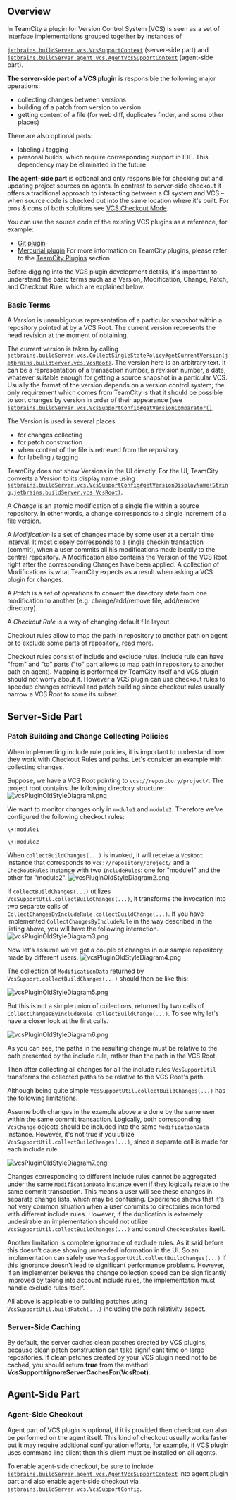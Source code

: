 [//]: # (title: Version Control System Plugin)
[//]: # (auxiliary-id: Version+Control+System+Plugin.html)

## Overview

In TeamCity a plugin for Version Control System (VCS) is seen as a set of interface implementations grouped together by instances of

[`jetbrains.buildServer.vcs.VcsSupportContext`](http://javadoc.jetbrains.net/teamcity/openapi/current/jetbrains/buildServer/vcs/VcsSupportContext.html) (server\-side part) and [`jetbrains.buildServer.agent.vcs.AgentVcsSupportContext`](http://javadoc.jetbrains.net/teamcity/openapi/current/jetbrains/buildServer/agent/vcs/AgentVcsSupportContext.html) (agent\-side part). 

 

__The server\-side part of a VCS plugin__ is responsible the following major operations:

* collecting changes between versions
* building of a patch from version to version
* getting content of a file (for web diff, duplicates finder, and some other places)

There are also optional parts:

* labeling / tagging
* personal builds, which require corresponding support in IDE. This dependency may be eliminated in the future.
    
__The agent\-side part__ is optional and only responsible for checking out and updating project sources on agents. In contrast to server\-side checkout it offers a traditional approach to interacting between a CI system and VCS – when source code is checked out into the same location where it's built. For pros &amp; cons of both solutions see [VCS Checkout Mode](https://www.jetbrains.com/help/teamcity/?vcs-checkout-mode).

 

<tip>

You can use the source code of the existing VCS plugins as a reference, for example:
* [Git plugin](https://github.com/JetBrains/teamcity-git)
* [Mercurial plugin](https://hg.jetbrains.org/hg/mercurial/file/default)
For more information on TeamCity plugins, please refer to the [TeamCity Plugins](https://plugins.jetbrains.com/teamcity) section.
</tip>

 

Before digging into the VCS plugin development details, it's important to understand the basic terms such as a Version, Modification, Change, Patch, and Checkout Rule, which are explained below.

### Basic Terms

A _Version_ is unambiguous representation of a particular snapshot within a repository pointed at by a VCS Root. The current version represents the head revision at the moment of obtaining.

The current version is taken by calling [`jetbrains.buildServer.vcs.CollectSingleStatePolicy#getCurrentVersion(jetbrains.buildServer.vcs.VcsRoot)`](http://javadoc.jetbrains.net/teamcity/openapi/current/jetbrains/buildServer/vcs/CollectSingleStatePolicy.html#getCurrentVersion(jetbrains.buildServer.vcs.VcsRoot)). The version here is an arbitrary text. It can be a representation of a transaction number, a revision number, a date, whatever suitable enough for getting a source snapshot in a particular VCS. Usually the format of the version depends on a version control system; the only requirement which comes from TeamCity is that it should be possible to sort changes by version in order of their appearance (see [`jetbrains.buildServer.vcs.VcsSupportConfig#getVersionComparator()`](http://javadoc.jetbrains.net/teamcity/openapi/current/jetbrains/buildServer/vcs/VcsSupportConfig.html#getVersionComparator()). 

The Version is used in several places:
* for changes collecting
* for patch construction
* when content of the file is retrieved from the repository
* for labeling / tagging

TeamCity does not show Versions in the UI directly. For the UI, TeamCity converts a Version to its display name using [`jetbrains.buildServer.vcs.VcsSupportConfig#getVersionDisplayName(String,jetbrains.buildServer.vcs.VcsRoot)`](http://javadoc.jetbrains.net/teamcity/openapi/current/jetbrains/buildServer/vcs/VcsSupportConfig.html#getVersionDisplayName(String,jetbrains.buildServer.vcs.VcsRoot)).


A _Change_ is an atomic modification of a single file within a source repository. In other words, a change corresponds to a single increment of a file version.

A _Modification_ is a set of changes made by some user at a certain time interval. It most closely corresponds to a single checkin transaction (commit), when a user commits all his modifications made locally to the central repository. A Modification also contains the Version of the VCS Root right after the corresponding Changes have been applied. A collection of Modifications is what TeamCity expects as a result when asking a VCS plugin for changes.

A _Patch_ is a set of operations to convert the directory state from one modification to another (e.g. change/add/remove file, add/remove directory).

A _Checkout Rule_ is a way of changing default file layout.

Checkout rules allow to map the path in repository to another path on agent or to exclude some parts of repository, [read more](https://www.jetbrains.com/help/teamcity/?vcs-checkout-rules).

Checkout rules consist of include and exclude rules. Include rule can have "from" and "to" parts ("to" part allows to map path in repository to another path on agent). Mapping is performed by TeamCity itself and VCS plugin should not worry about it. However a VCS plugin can use checkout rules to speedup changes retrieval and patch building since checkout rules usually narrow a VCS Root to some its subset.


[//]: # (See "Version Control System Plugind348e147.txt" for more information.)    




## Server-Side Part




[//]: # (See "Version Control System Plugind348e155.txt" for more information.)    




### Patch Building and Change Collecting Policies




[//]: # (See "Version Control System Plugind348e163.txt" for more information.)    


 When implementing include rule policies, it is important to understand how they work with Checkout Rules and paths. Let's consider an example with collecting changes.

Suppose, we have a VCS Root pointing to `vcs://repository/project/`. The project root contains the following directory structure: 
![vcsPluginOldStyleDiagram1.png](vcsPluginOldStyleDiagram1.png)


[//]: # (See "Version Control System Plugind348e180.txt" for more information.)    


We want to monitor changes only in `module1` and `module2`. Therefore we've configured the following checkout rules:


```shell
\+:module1

\+:module2

```



When `collectBuildChanges(...)` is invoked, it will receive a `VcsRoot` instance that corresponds to `vcs://repository/project/` and a `CheckoutRules` instance with two `IncludeRules`: one for "module1" and the other for "module2". 
![vcsPluginOldStyleDiagram2.png](vcsPluginOldStyleDiagram2.png)


[//]: # (See "Version Control System Plugind348e220.txt" for more information.)    


 If `collectBuildChanges(...)` utilizes `VcsSupportUtil.collectBuildChanges(...)`, it transforms the invocation into two separate calls of `CollectChangesByIncludeRule.collectBuildChange(...)`. If you have implemented `CollectChangesByIncludeRule` in the way described in the listing above, you will have the following interaction. 
 ![vcsPluginOldStyleDiagram3.png](vcsPluginOldStyleDiagram3.png)


[//]: # (See "Version Control System Plugind348e245.txt" for more information.)    


 Now let's assume we've got a couple of changes in our sample repository, made by different users. 
 ![vcsPluginOldStyleDiagram4.png](vcsPluginOldStyleDiagram4.png)


[//]: # (See "Version Control System Plugind348e258.txt" for more information.)    


 The collection of `ModificationData` returned by `VcsSupport.collectBuildChanges(...)` should then be like this: 



![vcsPluginOldStyleDiagram5.png](vcsPluginOldStyleDiagram5.png)


[//]: # (See "Version Control System Plugind348e276.txt" for more information.)    


 But this is not a simple union of collections, returned by two calls of `CollectChangesByIncludeRule.collectBuildChange(...)`. To see why let's have a closer look at the first calls. 



![vcsPluginOldStyleDiagram6.png](vcsPluginOldStyleDiagram6.png)


[//]: # (See "Version Control System Plugind348e292.txt" for more information.)    


 As you can see, the paths in the resulting change must be relative to the path presented by the include rule, rather than the path in the VCS Root.

Then after collecting all changes for all the include rules `VcsSupportUtil` transforms the collected paths to be relative to the VCS Root's path.

Although being quite simple `VcsSupportUtil.collectBuildChanges(...)` has the following limitations.

Assume both changes in the example above are done by the same user within the same commit transaction. Logically, both corresponding `VcsChange` objects should be included into the same `ModificationData` instance. However, it's not true if you utilize `VcsSupportUtil.collectBuildChanges(...)`, since a separate call is made for each include rule. 



![vcsPluginOldStyleDiagram7.png](vcsPluginOldStyleDiagram7.png)


[//]: # (See "Version Control System Plugind348e326.txt" for more information.)    


Changes corresponding to different include rules cannot be aggregated under the same `ModificationData` instance even if they logically relate to the same commit transaction. This means a user will see these changes in separate change lists, which may be confusing. Experience shows that it's not very common situation when a user commits to directories monitored with different include rules. However, if the duplication is extremely undesirable an implementation should not utilize `VcsSupportUtil.collectBuildChanges(...)` and control `CheckoutRules` itself.

Another limitation is complete ignorance of exclude rules. As it said before this doesn't cause showing unneeded information in the UI. So an implementation can safely use `VcsSupportUtil.collectBuildChanges(...)` if this ignorance doesn't lead to significant performance problems. However, if an implementer believes the change collection speed can be significantly improved by taking into account include rules, the implementation must handle exclude rules itself.

All above is applicable to building patches using `VcsSupportUtil.buildPatch(...)` including the path relativity aspect.


[//]: # (See "Version Control System Plugind348e353.txt" for more information.)    




### Server-Side Caching

By default, the server caches clean patches created by VCS plugins, because clean patch construction can take significant time on large repositories. If clean patches created by your VCS plugin need not to be cached, you should return __true__ from the method __VcsSupport#ignoreServerCachesFor(VcsRoot)__.

## Agent-Side Part




[//]: # (See "Version Control System Plugind348e371.txt" for more information.)    




### Agent-Side Checkout

Agent part of VCS plugin is optional, if it is provided then checkout can also be performed on the agent itself. This kind of checkout usually works faster but it may require additional configuration efforts, for example, if VCS plugin uses command line client then this client must be installed on all agents.

To enable agent\-side checkout, be sure to include [`jetbrains.buildServer.agent.vcs.AgentVcsSupportContext`](http://javadoc.jetbrains.net/teamcity/openapi/current/jetbrains/buildServer/agent/vcs/AgentVcsSupportContext.html) into agent plugin part and also enable agent\-side checkout via `jetbrains.buildServer.vcs.VcsSupportConfig`.
